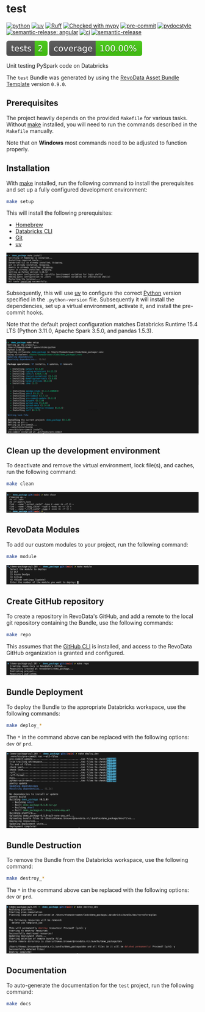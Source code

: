 # test

[![python](https://img.shields.io/badge/python-3.11-g)](https://www.python.org)
[![uv](https://img.shields.io/endpoint?url=https://raw.githubusercontent.com/astral-sh/uv/main/assets/badge/v0.json)](https://github.com/astral-sh/uv)
[![Ruff](https://img.shields.io/endpoint?url=https://raw.githubusercontent.com/astral-sh/ruff/main/assets/badge/v2.json)](https://github.com/astral-sh/ruff)
[![Checked with mypy](http://www.mypy-lang.org/static/mypy_badge.svg)](http://mypy-lang.org/)
[![pre-commit](https://img.shields.io/badge/pre--commit-enabled-brightgreen?logo=pre-commit&logoColor=white)](https://github.com/pre-commit/pre-commit)
[![pydocstyle](https://img.shields.io/badge/pydocstyle-enabled-AD4CD3)](http://www.pydocstyle.org/en/stable/)
[![semantic-release: angular](https://img.shields.io/badge/semantic--release-angular-e10079?logo=semantic-release)](https://github.com/semantic-release/semantic-release)
[![ci](https://github.com/revodatanl/test/actions/workflows/ci.yml/badge.svg)](https://github.com/revodatanl/test/actions/workflows/ci.yml)
[![semantic-release](https://github.com/revodatanl/test/actions/workflows/semantic-release.yml/badge.svg)](https://github.com/revodatanl/test/actions/workflows/semantic-release.yml)

[![tests](docs/assets/badge-tests.svg)](docs/tests/coverage/index.html)
[![coverage](docs/assets/badge-coverage.svg)](docs/tests/coverage/index.html)

Unit testing PySpark code on Databricks

The `test` Bundle was generated by using the [RevoData Asset Bundle Template](https://github.com/revodatanl/revo-asset-bundle-templates) version `0.9.0`.

## Prerequisites

The project heavily depends on the provided `Makefile` for various tasks. Without [make](https://www.gnu.org/software/make) installed, you will need to run the commands described in the `Makefile` manually.

Note that on **Windows** most commands need to be adjusted to function properly.

## Installation

With [make](https://www.gnu.org/software/make) installed, run the following command to install the prerequisites and set up a fully configured development environment:

```bash
make setup
```

This will install the following prerequisites:

- [Homebrew](https://brew.sh)
- [Databricks CLI](https://docs.databricks.com/dev-tools/cli/databricks-cli.html)
- [Git](https://git-scm.com)
- [uv](https://github.com/astral-sh/uv)

![make-install](docs/assets/make-install.png)

Subsequently, this will use [uv](https://github.com/astral-sh/uv) to configure the correct [Python](https://www.python.org/) version specified in the `.python-version` file. Subsequently it will install the dependencies, set up a virtual environment, activate it, and install the pre-commit hooks.

Note that the default project configuration matches Databricks Runtime 15.4 LTS (Python 3.11.0, Apache Spark 3.5.0, and pandas 1.5.3).

![make-setup](docs/assets/make-setup.png)

## Clean up the development environment

To deactivate and remove the virtual environment, lock file(s), and caches, run the following command:

```bash
make clean
```

![make-clean](docs/assets/make-clean.png)

## RevoData Modules

To add our custom modules to your project, run the following command:

```bash
make module
```

![make-module](docs/assets/make-module.png)

## Create GitHub repository

To create a repository in RevoData's GitHub, and add a remote to the local git repository containing the Bundle, use the following commands:

```bash
make repo
```

This assumes that the [GitHub CLI](https://cli.github.com) is installed, and access to the RevoData GitHub organization is granted and configured.

![make-repo](docs/assets/make-repo.png)


## Bundle Deployment

To deploy the Bundle to the appropriate Databricks workspace, use the following commands:

```bash
make deploy_*
```

The `*` in the command above can be replaced with the following options: `dev` or `prd`.

![make-deploy_dev](docs/assets/make-deploy_dev.png)

## Bundle Destruction

To remove the Bundle from the Databricks workspace, use the following command:

```bash
make destroy_*
```

The `*` in the command above can be replaced with the following options: `dev` or `prd`.

![make-destroy_dev](docs/assets/make-destroy_dev.png)

## Documentation

To auto-generate the documentation for the `test` project, run the following command:

```bash
make docs
```
